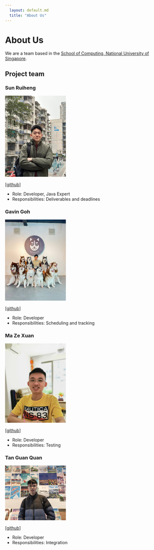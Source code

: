 ```yaml
---
  layout: default.md
  title: "About Us"
---
```


# About Us

We are a team based in the [School of Computing, National University of Singapore](http://www.comp.nus.edu.sg).


## Project team

### Sun Ruiheng

<img src="images/sunruiheng.png" width="200px">

[[github](https://github.com/sun-ruiheng)]

* Role: Developer, Java Expert
* Responsibilities: Deliverables and deadlines

### Gavin Goh

<img src="images/gavingoh.png" width="200px">

[[github](http://github.com/gavingoh99)]

* Role: Developer
* Responsibilities: Scheduling and tracking

### Ma Ze Xuan

<img src="images/mazexuan.png" width="200px">

[[github](http://github.com/maze508)]

* Role: Developer
* Responsibilities: Testing

### Tan Guan Quan

<img src="images/tanguanquan.png" width="200px">

[[github](http://github.com/guanquann)]

* Role: Developer
* Responsibilities: Integration
